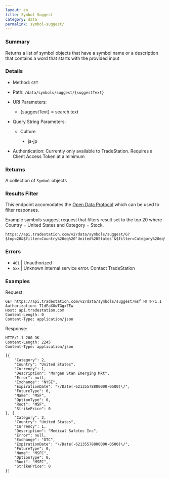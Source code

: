 ```yaml
---
layout: en
title: Symbol Suggest
category: data
permalink: symbol-suggest/
---
```


### Summary

Returns a list of symbol objects that have a symbol name or a description that contains a word that starts with the provided input

### Details

* Method: `GET`
* Path: `/data/symbols/suggest/{suggestText}`
* URI Parameters:

  * {suggestText} = search text
* Query String Parameters:

  * Culture

    * ja-jp
* Authentication: Currently only available to TradeStation. Requires a Client Access Token at a minimum

### Returns

A collection of `Symbol` objects

### Results Filter

This endpoint accomodates the [Open Data Protocol](http://www.odata.org/developers/protocols/uri-conventions#FilterSystemQueryOption) which can be used to filter responses.

Example symbols suggest request that filters result set to the top 20 where Country = United States and Category = Stock.

    https://api.tradestation.com/v2/data/symbols/suggest/G?$top=20&$filter=Country%20eq%20'United%20States'&$filter=Category%20eq%20'Stock'

### Errors

* `401` | Unauthorized
* `5xx` | Unknown internal service error. Contact TradeStation

### Examples

Request:

    GET https://api.tradestation.com/v2/data/symbols/suggest/msf HTTP/1.1
    Authorization: T1dEaXUwTGgxZEw
    Host: api.tradestation.com
    Content-Length: 0
    Content-Type: application/json

Response:

    HTTP/1.1 200 OK
    Content-Length: 2245
    Content-Type: application/json

    [{
        "Category": 2,
        "Country": "United States",
        "Currency": 1,
        "Description": "Morgan Stan Emerging Mkt",
        "Error": null,
        "Exchange": "NYSE",
        "ExpirationDate": "\/Date(-62135578800000-0500)\/",
        "FutureType": 0,
        "Name": "MSF",
        "OptionType": 0,
        "Root": "MSF",
        "StrikePrice": 0
    }, {
        "Category": 2,
        "Country": "United States",
        "Currency": 1,
        "Description": "Medical Safetec Inc",
        "Error": null,
        "Exchange": "OTC",
        "ExpirationDate": "\/Date(-62135578800000-0500)\/",
        "FutureType": 0,
        "Name": "MSFC",
        "OptionType": 0,
        "Root": "MSFC",
        "StrikePrice": 0
    }]
